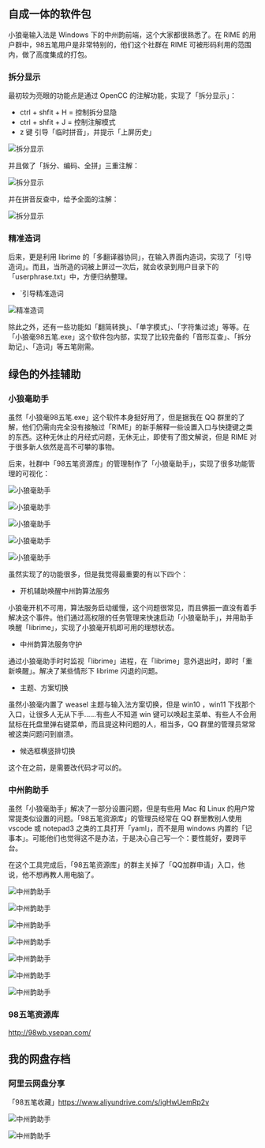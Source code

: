 ## 自成一体的软件包

小狼毫输入法是 Windows 下的中州韵前端，这个大家都很熟悉了。在 RIME 的用户群中，98五笔用户是非常特别的，他们这个社群在 RIME 可被形码利用的范围内，做了高度集成的打包。

### 拆分显示

最初较为亮眼的功能点是通过 OpenCC 的注解功能，实现了「拆分显示」：

- ctrl + shfit + H = 控制拆分显隐
- ctrl + shfit + J = 控制注解模式
- z 键 引导「临时拼音」，并提示「上屏历史」

![拆分显示](https://raw.githubusercontent.com/cppxiaozhu/00/main/aa1.png)

并且做了「拆分、编码、全拼」三重注解：

![拆分显示](https://raw.githubusercontent.com/cppxiaozhu/00/main/aa2.png)

并在拼音反查中，给予全面的注解：

![拆分显示](https://raw.githubusercontent.com/cppxiaozhu/00/main/aa3.png)

### 精准造词

后来，更是利用 librime 的「多翻译器协同」，在输入界面内造词，实现了「引导造词」。而且，当所造的词被上屏过一次后，就会收录到用户目录下的「userphrase.txt」中，方便归纳整理。

- `引导精准造词

![精准造词](https://raw.githubusercontent.com/cppxiaozhu/00/main/aa4.png)

除此之外，还有一些功能如「翻简转换」、「单字模式」、「字符集过滤」等等。在「小狼毫98五笔.exe」这个软件包内部，实现了比较完备的「音形互查」、「拆分助记」、「造词」等五笔刚需。

## 绿色的外挂辅助

### 小狼毫助手

虽然「小狼毫98五笔.exe」这个软件本身挺好用了，但是据我在 QQ 群里的了解，他们仍需向完全没有接触过「RIME」的新手解释一些设置入口与快捷键之类的东西。这种无休止的月经式问题，无休无止，即使有了图文解说，但是 RIME 对于很多新人依然是高不可攀的事物。

后来，社群中「98五笔资源库」的管理制作了「小狼毫助手」，实现了很多功能管理的可视化：

![小狼毫助手](https://raw.githubusercontent.com/cppxiaozhu/00/main/aa5.png)

![小狼毫助手](https://raw.githubusercontent.com/cppxiaozhu/00/main/aa6.png)

![小狼毫助手](https://raw.githubusercontent.com/cppxiaozhu/00/main/aa7.png)

![小狼毫助手](https://raw.githubusercontent.com/cppxiaozhu/00/main/aa8.png)

![小狼毫助手](https://raw.githubusercontent.com/cppxiaozhu/00/main/aa9.png)

虽然实现了的功能很多，但是我觉得最重要的有以下四个：

- 开机辅助唤醒中州韵算法服务

小狼毫开机不可用，算法服务启动缓慢，这个问题很常见，而且佛振一直没有着手解决这个事件。他们通过高权限的任务管理来快速启动「小狼毫助手」，并用助手唤醒「librime」，实现了小狼毫开机即可用的理想状态。

- 中州韵算法服务守护

通过小狼毫助手时时监视「librime」进程，在「librime」意外退出时，即时「重新唤醒」。解决了某些情形下 librime 闪退的问题。

- 主题、方案切换

虽然小狼毫内置了 weasel 主题与输入法方案切换，但是 win10 ，win11 下找那个入口，让很多人无从下手……有些人不知道 win 键可以唤起主菜单、有些人不会用鼠标在托盘里弹右键菜单，而且提这种问题的人，相当多，QQ 群里的管理员常常被这类问题问到崩溃。

- 候选框横竖排切换

这个在之前，是需要改代码才可以的。

### 中州韵助手

虽然「小狼毫助手」解决了一部分设置问题，但是有些用 Mac 和 Linux 的用户常常提类似设置的问题。「98五笔资源库」的管理员经常在 QQ 群里教别人使用 vscode 或 notepad3 之类的工具打开「yaml」，而不是用 windows 内置的「记事本」。可能他们也觉得这不是办法，于是决心自己写一个：要性能好，要跨平台。

在这个工具完成后，「98五笔资源库」的群主关掉了「QQ加群申请」入口，他说，他不想再教人用电脑了。

![中州韵助手](https://raw.githubusercontent.com/cppxiaozhu/00/main/8.png)

![中州韵助手](https://raw.githubusercontent.com/cppxiaozhu/00/main/2.png)

![中州韵助手](https://raw.githubusercontent.com/cppxiaozhu/00/main/3.png)

![中州韵助手](https://raw.githubusercontent.com/cppxiaozhu/00/main/4.png)

![中州韵助手](https://raw.githubusercontent.com/cppxiaozhu/00/main/5.png)

![中州韵助手](https://raw.githubusercontent.com/cppxiaozhu/00/main/6.png)

![中州韵助手](https://raw.githubusercontent.com/cppxiaozhu/00/main/7.png)

### 98五笔资源库

http://98wb.ysepan.com/

## 我的网盘存档

### 阿里云网盘分享

「98五笔收藏」https://www.aliyundrive.com/s/igHwUemRp2v

![中州韵助手](https://raw.githubusercontent.com/cppxiaozhu/00/main/0.png)

![中州韵助手](https://raw.githubusercontent.com/cppxiaozhu/00/main/1.png)

